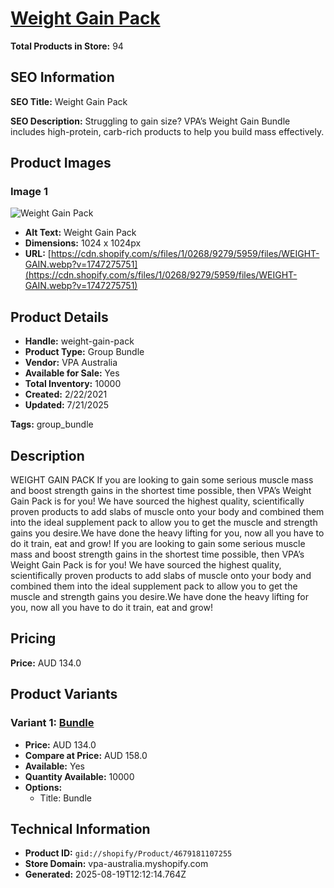 # [Weight Gain Pack](https://vpa-australia.myshopify.com/products/weight-gain-pack)

**Total Products in Store:** 94

## SEO Information

**SEO Title:** Weight Gain Pack

**SEO Description:** Struggling to gain size? VPA’s Weight Gain Bundle includes high-protein, carb-rich products to help you build mass effectively.

## Product Images

### Image 1
![Weight Gain Pack](https://cdn.shopify.com/s/files/1/0268/9279/5959/files/WEIGHT-GAIN.webp?v=1747275751)

- **Alt Text:** Weight Gain Pack
- **Dimensions:** 1024 x 1024px
- **URL:** [https://cdn.shopify.com/s/files/1/0268/9279/5959/files/WEIGHT-GAIN.webp?v=1747275751](https://cdn.shopify.com/s/files/1/0268/9279/5959/files/WEIGHT-GAIN.webp?v=1747275751)

## Product Details

- **Handle:** weight-gain-pack
- **Product Type:** Group Bundle
- **Vendor:** VPA Australia
- **Available for Sale:** Yes
- **Total Inventory:** 10000
- **Created:** 2/22/2021
- **Updated:** 7/21/2025

**Tags:** group_bundle

## Description

WEIGHT GAIN PACK If you are looking to gain some serious muscle mass and boost strength gains in the shortest time possible, then VPA’s Weight Gain Pack is for you! We have sourced the highest quality, scientifically proven products to add slabs of muscle onto your body and combined them into the ideal supplement pack to allow you to get the muscle and strength gains you desire.We have done the heavy lifting for you, now all you have to do it train, eat and grow! If you are looking to gain some serious muscle mass and boost strength gains in the shortest time possible, then VPA’s Weight Gain Pack is for you! We have sourced the highest quality, scientifically proven products to add slabs of muscle onto your body and combined them into the ideal supplement pack to allow you to get the muscle and strength gains you desire.We have done the heavy lifting for you, now all you have to do it train, eat and grow!

## Pricing

**Price:** AUD 134.0

## Product Variants

### Variant 1: [Bundle](https://vpa-australia.myshopify.com/products/weight-gain-pack)

- **Price:** AUD 134.0
- **Compare at Price:** AUD 158.0
- **Available:** Yes
- **Quantity Available:** 10000
- **Options:**
  - Title: Bundle

## Technical Information

- **Product ID:** `gid://shopify/Product/4679181107255`
- **Store Domain:** vpa-australia.myshopify.com
- **Generated:** 2025-08-19T12:12:14.764Z

